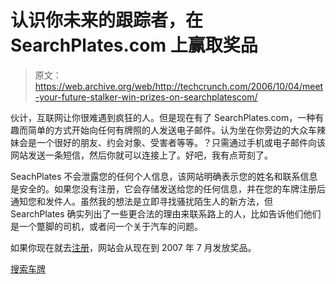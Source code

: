 # 认识你未来的跟踪者，在 SearchPlates.com  上赢取奖品

> 原文：<https://web.archive.org/web/http://techcrunch.com/2006/10/04/meet-your-future-stalker-win-prizes-on-searchplatescom/>

伙计，互联网让你很难遇到疯狂的人。但是现在有了 SearchPlates.com，一种有趣而简单的方式开始向任何有牌照的人发送电子邮件。认为坐在你旁边的大众车辣妹会是一个很好的朋友、约会对象、受害者等等。？只需通过手机或电子邮件向该网站发送一条短信，然后你就可以连接上了。好吧，我有点苛刻了。

SeachPlates 不会泄露您的任何个人信息，该网站明确表示您的姓名和联系信息是安全的。如果您没有注册，它会存储发送给您的任何信息，并在您的车牌注册后通知您和发件人。虽然我的想法是立即寻找骚扰陌生人的新方法，但 SearchPlates 确实列出了一些更合法的理由来联系路上的人，比如告诉他们他们是一个蹩脚的司机，或者问一个关于汽车的问题。

如果你现在就去[注册](https://web.archive.org/web/20160312125708/http://www.searchplates.com/registration.aspx)，网站会从现在到 2007 年 7 月发放奖品。

[搜索车牌](https://web.archive.org/web/20160312125708/http://www.searchplates.com/search.aspx)